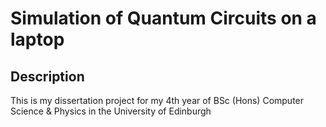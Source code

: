 # Simulation of Quantum Circuits on a laptop

## Description
This is my dissertation project for my 4th year of BSc (Hons) Computer Science & Physics in the University of Edinburgh

